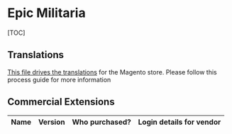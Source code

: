 # Epic Militaria

[TOC]

## Translations

[This file drives the translations](https://docs.google.com/spreadsheets/d/1XkcCh37xcuoK-I03-IPpoJqEJW4sXx4RFqVkyj_pfsY/edit#gid=1021894406) for the Magento store. Please follow this process guide for more information

## Commercial Extensions
| Name | Version | Who purchased? | Login details for vendor |
|-|-|-|-|
